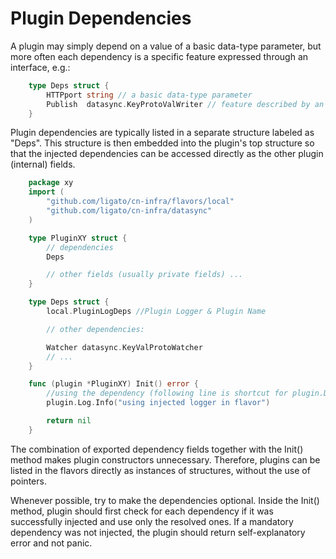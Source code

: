 # Plugin Dependencies

A plugin may simply depend on a value of a basic data-type parameter,
but more often each dependency is a specific feature expressed through
an interface, e.g.:

```go
	type Deps struct {
	    HTTPport string // a basic data-type parameter
	    Publish  datasync.KeyProtoValWriter // feature described by an interface
	}
```

Plugin dependencies are typically listed in a separate structure labeled
as "Deps". This structure is then embedded into the plugin's top
structure so that the injected dependencies can be accessed directly
as the other plugin (internal) fields.
```go
	package xy
	import (
	    "github.com/ligato/cn-infra/flavors/local"
	    "github.com/ligato/cn-infra/datasync"
	)

	type PluginXY struct {
	    // dependencies
	    Deps

		// other fields (usually private fields) ...
	}

	type Deps struct {
	    local.PluginLogDeps //Plugin Logger & Plugin Name

	    // other dependencies:

	    Watcher datasync.KeyValProtoWatcher
	    // ...
	}

    func (plugin *PluginXY) Init() error {
        //using the dependency (following line is shortcut for plugin.Dep.PluginLogDeps.Log)
        plugin.Log.Info("using injected logger in flavor")

        return nil
    }

```

The combination of exported dependency fields together with the Init()
method makes plugin constructors unnecessary.
Therefore, plugins can be listed in the flavors directly as instances
of structures, without the use of pointers.

Whenever possible, try to make the dependencies optional.
Inside the Init() method, plugin should first check for each dependency
if it was successfully injected and use only the resolved ones.
If a mandatory dependency was not injected, the plugin should return
self-explanatory error and not panic.
